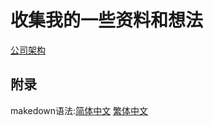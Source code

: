 # 收集我的一些资料和想法
[公司架构](company/README.md)
## 附录
makedown语法:[简体中文](http://wowubuntu.com/markdown/) [繁体中文](http://markdown.tw/)

